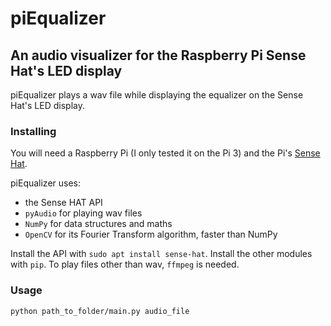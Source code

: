 # piEqualizer
## An audio visualizer for the Raspberry Pi Sense Hat's LED display

piEqualizer plays a wav file while displaying the equalizer on the Sense Hat's LED display.

### Installing
You will need a Raspberry Pi (I only tested it on the Pi 3) and the Pi's [Sense Hat](https://www.raspberrypi.org/products/sense-hat/).

piEqualizer uses:
 * the Sense HAT API
 * `pyAudio` for playing wav files
 * `NumPy` for data structures and maths
 * `OpenCV` for its Fourier Transform algorithm, faster than NumPy
 
Install the API with `sudo apt install sense-hat`. Install the other modules with `pip`. To play files other than wav, `ffmpeg` is needed.


### Usage
`python path_to_folder/main.py audio_file`
